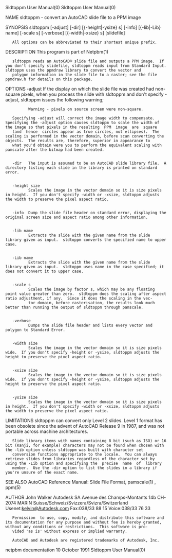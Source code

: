 Sldtoppm User Manual(0)                                                                                                                                                               Sldtoppm User Manual(0)



NAME
       sldtoppm - convert an AutoCAD slide file to a PPM image


SYNOPSIS
       sldtoppm [-adjust] [-dir] [{-height|-ysize} s] [-info] [{-lib|-Lib} name] [-scale s] [-verbose] [{-width|-xsize} s] [slidefile]

       All options can be abbreviated to their shortest unique prefix.


DESCRIPTION
       This program is part of Netpbm(1)

       sldtoppm reads an AutoCAD® slide file and outputs a PPM image.  If you don't specify slidefile, sldtoppm reads input from Standard Input.  sldtoppm uses the ppmdraw library to convert the vector and
       polygon information in the slide file to a raster; see the file ppmdraw.h for details on this package.


OPTIONS
       -adjust
              If the display on which the slide file was created had non-square pixels, when you process the slide with sldtoppm and don't specify -adjust, sldtoppm issues the following warning;

              Warning - pixels on source screen were non-square.

       Specifying -adjust will correct the image width to compensate.  Specifying the -adjust option causes sldtoppm to scale the width of the image so that pixels in the resulting  PPM  image  are  square
       (and  hence  circles appear as true circles, not ellipses).  The scaling is performed in the vector domain, before scan converting the objects.  The results are, therefore, superior in appearance to
       what you'd obtain were you to perform the equivalent scaling with pamscale after the bitmap had been created.


       -dir   The input is assumed to be an AutoCAD slide library file.  A directory listing each slide in the library is printed on standard error.


       -height size
              Scales the image in the vector domain so it is size pixels in height.  If you don't specify -width or -xsize, sldtoppm adjusts the width to preserve the pixel aspect ratio.


       -info  Dump the slide file header on standard error, displaying the original screen size and aspect ratio among other information.


       -lib name
              Extracts the slide with the given name from the slide library given as input.  sldtoppm converts the specified name to upper case.


       -Lib name
              Extracts the slide with the given name from the slide library given as input.  sldtoppm uses name in the case specified; it does not convert it to upper case.


       -scale s
              Scales the image by factor s, which may be any floating point value greater than zero.  sldtoppm does the scaling after aspect ratio adjustment, if any.  Since it does the scaling in the vec-
              tor domain, before rasterisation, the results look much better than running the output of sldtoppm through pamscale.


       -verbose
              Dumps the slide file header and lists every vector and polygon to Standard Error.


       -width size
              Scales the image in the vector domain so it is size pixels wide.  If you don't specify -height or -ysize, sldtoppm adjusts the height to preserve the pixel aspect ratio.


       -xsize size
              Scales the image in the vector domain so it is size pixels wide.  If you don't specify -height or -ysize, sldtoppm adjusts the height to preserve the pixel aspect ratio.


       -ysize size
              Scales the image in the vector domain so it is size pixels in height.  If you don't specify -width or -xsize, sldtoppm adjusts the width to preserve the pixel aspect ratio.




LIMITATIONS
       sldtoppm can convert only Level 2 slides.  Level 1 format has been obsolete since the advent of AutoCAD Release 9 in 1987, and was not portable across machine architectures.

       Slide library items with names containing 8 bit (such as ISO) or 16 bit (Kanji, for example) characters may not be found when chosen with the -lib option unless sldtoppm was built with character set
       conversion functions appropriate to the locale.  You can always retrieve slides from libraries regardless of the character set by using the -Lib option and specifying the  precise  name  of  library
       member.  Use the -dir option to list the slides in a library if you're unsure of the exact name.


SEE ALSO
       AutoCAD Reference Manual: Slide File Format, pamscale(1) , ppm(5)



AUTHOR
       John Walker
       Autodesk SA
       Avenue des Champs-Montants 14b
       CH-2074 MARIN
       Suisse/Schweiz/Svizzera/Svizra/Switzerland
           Usenet:kelvin@Autodesk.com
           Fax:038/33 88 15
           Voice:038/33 76 33

       Permission  to use, copy, modify, and distribute this software and its documentation for any purpose and without fee is hereby granted, without any conditions or restrictions.  This software is pro-
       vided 'as is' without express or implied warranty.

       AutoCAD and Autodesk are registered trademarks of Autodesk, Inc.



netpbm documentation                                                                           10 October 1991                                                                        Sldtoppm User Manual(0)
